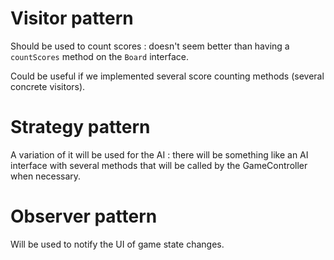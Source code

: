 # Visitor pattern

Should be used to count scores : doesn't seem better than having a
`countScores` method on the `Board` interface.

Could be useful if we implemented several score counting methods (several
concrete visitors).

# Strategy pattern

A variation of it will be used for the AI : there will be something like an
AI interface with several methods that will be called by the GameController
when necessary.

# Observer pattern

Will be used to notify the UI of game state changes.

